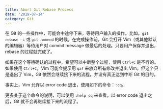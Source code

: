 ```yaml
---
title: Abort Git Rebase Process
date: '2019-07-14'
category: Git
---
```


在 Git 的一些操作中，可能会中途停下来，等待用户输入的操作。比如，`git rebase -i` 或 `git ammend` 的时候。在完成操作前，Git 会打开 Vim（或其他默认的编辑器）等待用户对 commit message 做最后的处理。只要用户保存并退出，rebase 的过程就完成了。

如果在这个等待确认的过程中，希望可以中断整个过程，使用 `Ctrl+C` 是不行的。如果使用 `Ctrl+C`，Vim 可能会提示用 `qa!` 来放弃所有修改并退出 Vim。但这个只是退出了 Vim，Git 依然会继续接下来的流程，并没有真正达到中断 Git 的目的。

事实上，Vim 允许以 error code 退出，使用如下的命令：`:cq`。

更多关于这个命令的说明，可以使用  `:help cq` 来查看。以 error code 退出之后，Git 就不会再继续接下来的流程了。
